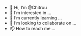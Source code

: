 - 👋 Hi, I’m @Chitrou
- 👀 I’m interested in ...
- 🌱 I’m currently learning ...
- 💞️ I’m looking to collaborate on ...
- 📫 How to reach me ...

<!---
Chitrou/Chitrou is a ✨ special ✨ repository because its `README.md` (this file) appears on your GitHub profile.
You can click the Preview link to take a look at your changes.
--->
